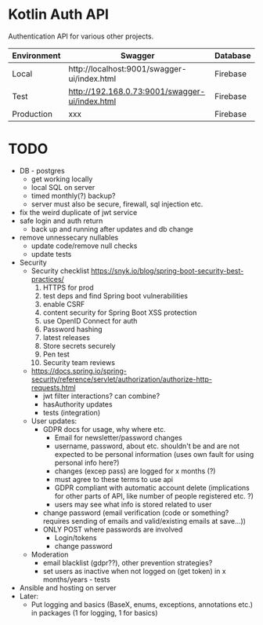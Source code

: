 # Kotlin Auth API

Authentication API for various other projects.

| Environment | Swagger                                        | Database |
|-------------|------------------------------------------------|----------|
| Local       | http://localhost:9001/swagger-ui/index.html    | Firebase |
| Test        | http://192.168.0.73:9001/swagger-ui/index.html | Firebase |
| Production  | xxx                                            | Firebase |

# TODO

- DB - postgres
  - get working locally
  - local SQL on server 
  - timed monthly(?) backup?
  - server must also be secure, firewall, sql injection etc.
- fix the weird duplicate of jwt service
- safe login and auth return
  - back up and running after updates and db change
- remove unnessecary nullables
  - update code/remove null checks
  - update tests
- Security
    - Security checklist https://snyk.io/blog/spring-boot-security-best-practices/
      1. HTTPS for prod
      2. test deps and find Spring boot vulnerabilities
      3. enable CSRF
      4. content security for Spring Boot XSS protection
      5. use OpenID Connect for auth
      6. Password hashing
      7. latest releases
      8. Store secrets securely
      9. Pen test
      10. Security team reviews
    - https://docs.spring.io/spring-security/reference/servlet/authorization/authorize-http-requests.html
      - jwt filter interactions? can combine?
      - hasAuthority updates
      - tests (integration)
    - User updates:
        - GDPR docs for usage, why where etc.
          - Email for newsletter/password changes
          - username, password, about etc. shouldn't be and are not expected to be personal information (uses own fault for using personal info here?)
          - changes (excep pass) are logged for x months (?)
          - must agree to these terms to use api
          - GDPR compliant with automatic account delete (implications for other parts of API, like number of people registered etc. ?) 
          - users may see what info is stored related to user
        - change password (email verification (code or something? requires sending of emails and valid/existing emails at save...))
        - ONLY POST where passwords are involved
          - Login/tokens
          - change password
    - Moderation
        - email blacklist (gdpr??), other prevention strategies?
        - set users as inactive when not logged on (get token) in x months/years - tests
- Ansible and hosting on server
- Later:
  - Put logging and basics (BaseX, enums, exceptions, annotations etc.) in packages (1 for logging, 1 for basics)
